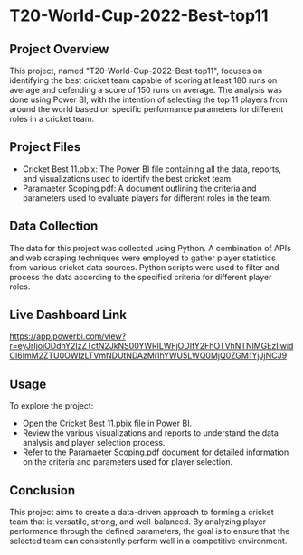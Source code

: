 # T20-World-Cup-2022-Best-top11

## Project Overview
This project, named "T20-World-Cup-2022-Best-top11", focuses on identifying the best cricket team capable of scoring at least 180 runs on average and defending a score of 150 runs on average. The analysis was done using Power BI, with the intention of selecting the top 11 players from around the world based on specific performance parameters for different roles in a cricket team.

## Project Files
- Cricket Best 11.pbix: The Power BI file containing all the data, reports, and visualizations used to identify the best cricket team.
- Paramaeter Scoping.pdf: A document outlining the criteria and parameters used to evaluate players for different roles in the team.
  
## Data Collection
The data for this project was collected using Python. A combination of APIs and web scraping techniques were employed to gather player statistics from various cricket data sources. Python scripts were used to filter and process the data according to the specified criteria for different player roles.

## Live Dashboard Link
https://app.powerbi.com/view?r=eyJrIjoiODdhY2IzZTctN2JkNS00YWRlLWFjODItY2FhOTVhNTNlMGEzIiwidCI6ImM2ZTU0OWIzLTVmNDUtNDAzMi1hYWU5LWQ0MjQ0ZGM1YjJjNCJ9
## Usage
To explore the project:

- Open the Cricket Best 11.pbix file in Power BI.
- Review the various visualizations and reports to understand the data analysis and player selection process.
- Refer to the Paramaeter Scoping.pdf document for detailed information on the criteria and parameters used for player selection.

## Conclusion
This project aims to create a data-driven approach to forming a cricket team that is versatile, strong, and well-balanced. By analyzing player performance through the defined parameters, the goal is to ensure that the selected team can consistently perform well in a competitive environment.
